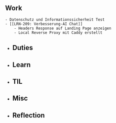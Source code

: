 ## Work
	- Datenschutz und Informationssicherheit Test
	- [[LRN-209: Verbesserung-AI Chat]]
		- Headers Response auf Landing Page anzeigen
		- Local Reverse Proxy mit Caddy erstellt
- ## Duties
- ## Learn
- ## TIL
- ## Misc
- ## Reflection